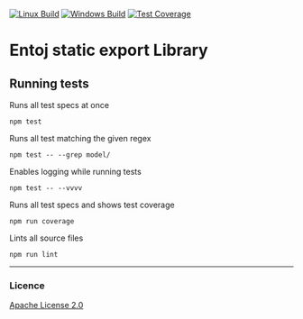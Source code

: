 
[![Linux Build][travis-image]][travis-url]
[![Windows Build][appveyor-image]][appveyor-url]
[![Test Coverage][coveralls-image]][coveralls-url]

# Entoj static export Library


## Running tests

Runs all test specs at once
```
npm test
```

Runs all test matching the given regex
```
npm test -- --grep model/
```

Enables logging while running tests
```
npm test -- --vvvv
```

Runs all test specs and shows test coverage
```
npm run coverage
```

Lints all source files
```
npm run lint
```

---

### Licence
[Apache License 2.0](LICENCE)

[travis-image]: https://img.shields.io/travis/entoj/entoj-export-static/master.svg?label=linux
[travis-url]: https://travis-ci.org/entoj/entoj-export-static
[appveyor-image]: https://img.shields.io/appveyor/ci/ChristianAuth/entoj-export-static/master.svg?label=windows
[appveyor-url]: https://ci.appveyor.com/project/ChristianAuth/entoj-export-static
[coveralls-image]: https://img.shields.io/coveralls/entoj/entoj-export-static/master.svg
[coveralls-url]: https://coveralls.io/r/entoj/entoj-export-static?branch=master
